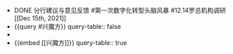 - DONE 分行建议与意见反馈 #第一次数字化转型头脑风暴 #12.14罗总机构调研 [[Dec 15th, 2021]]
- {{query #兴魔方}}
  query-table:: false
-
- {{embed [[兴魔方]]}}
  query-table:: true